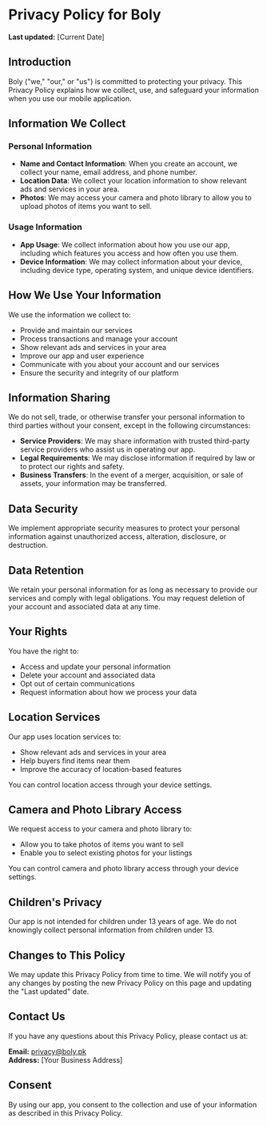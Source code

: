 # Privacy Policy for Boly

**Last updated:** [Current Date]

## Introduction

Boly ("we," "our," or "us") is committed to protecting your privacy. This Privacy Policy explains how we collect, use, and safeguard your information when you use our mobile application.

## Information We Collect

### Personal Information
- **Name and Contact Information**: When you create an account, we collect your name, email address, and phone number.
- **Location Data**: We collect your location information to show relevant ads and services in your area.
- **Photos**: We may access your camera and photo library to allow you to upload photos of items you want to sell.

### Usage Information
- **App Usage**: We collect information about how you use our app, including which features you access and how often you use them.
- **Device Information**: We may collect information about your device, including device type, operating system, and unique device identifiers.

## How We Use Your Information

We use the information we collect to:
- Provide and maintain our services
- Process transactions and manage your account
- Show relevant ads and services in your area
- Improve our app and user experience
- Communicate with you about your account and our services
- Ensure the security and integrity of our platform

## Information Sharing

We do not sell, trade, or otherwise transfer your personal information to third parties without your consent, except in the following circumstances:
- **Service Providers**: We may share information with trusted third-party service providers who assist us in operating our app.
- **Legal Requirements**: We may disclose information if required by law or to protect our rights and safety.
- **Business Transfers**: In the event of a merger, acquisition, or sale of assets, your information may be transferred.

## Data Security

We implement appropriate security measures to protect your personal information against unauthorized access, alteration, disclosure, or destruction.

## Data Retention

We retain your personal information for as long as necessary to provide our services and comply with legal obligations. You may request deletion of your account and associated data at any time.

## Your Rights

You have the right to:
- Access and update your personal information
- Delete your account and associated data
- Opt out of certain communications
- Request information about how we process your data

## Location Services

Our app uses location services to:
- Show relevant ads and services in your area
- Help buyers find items near them
- Improve the accuracy of location-based features

You can control location access through your device settings.

## Camera and Photo Library Access

We request access to your camera and photo library to:
- Allow you to take photos of items you want to sell
- Enable you to select existing photos for your listings

You can control camera and photo library access through your device settings.

## Children's Privacy

Our app is not intended for children under 13 years of age. We do not knowingly collect personal information from children under 13.

## Changes to This Policy

We may update this Privacy Policy from time to time. We will notify you of any changes by posting the new Privacy Policy on this page and updating the "Last updated" date.

## Contact Us

If you have any questions about this Privacy Policy, please contact us at:

**Email:** privacy@boly.pk  
**Address:** [Your Business Address]

## Consent

By using our app, you consent to the collection and use of your information as described in this Privacy Policy. 